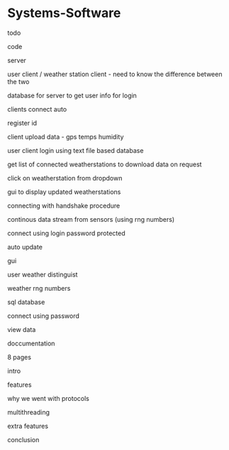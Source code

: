 # Systems-Software

todo

code

server

user client / weather station client - need to know the difference between the two

database for server to get user info for login

clients connect auto

register id

client upload data - gps temps humidity

user client login using text file based database

get list of connected weatherstations to download data on request

click on weatherstation from dropdown

gui to display updated weatherstations

connecting with handshake procedure 

continous data stream from sensors (using rng numbers)

connect using login password protected

auto update


gui

user weather distinguist

weather rng numbers

sql database

connect using password

view data



doccumentation

8 pages

intro

features

why we went with protocols

multithreading

extra features

conclusion


